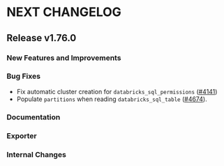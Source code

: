 # NEXT CHANGELOG

## Release v1.76.0

### New Features and Improvements

### Bug Fixes

 * Fix automatic cluster creation for `databricks_sql_permissions` ([#4141](https://github.com/databricks/terraform-provider-databricks/pull/4141))
 * Populate `partitions` when reading `databricks_sql_table` ([#4674](https://github.com/databricks/terraform-provider-databricks/pull/4674)).

### Documentation

### Exporter

### Internal Changes
